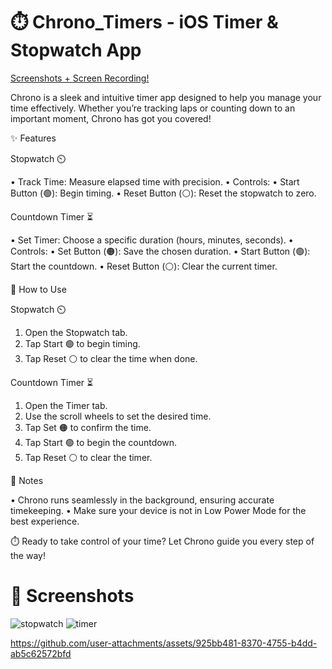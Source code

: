 # ⏱️ Chrono_Timers - iOS Timer & Stopwatch App

[Screenshots + Screen Recording!](#Screenshots)

Chrono is a sleek and intuitive timer app designed to help you manage your time effectively. Whether you’re tracking laps or counting down to an important moment, Chrono has got you covered!

✨ Features

Stopwatch ⏲️

•	Track Time: Measure elapsed time with precision.
•	Controls:
•	Start Button (🟢): Begin timing.
•	Reset Button (⚪️): Reset the stopwatch to zero.

Countdown Timer ⏳

•	Set Timer: Choose a specific duration (hours, minutes, seconds).
•	Controls:
•	Set Button (🟠): Save the chosen duration.
•	Start Button (🟢): Start the countdown.
•	Reset Button (⚪️): Clear the current timer.

📖 How to Use

Stopwatch ⏲️

1.	Open the Stopwatch tab.
2.	Tap Start 🟢 to begin timing.
3.	Tap Reset ⚪️ to clear the time when done.

Countdown Timer ⏳

1.	Open the Timer tab.
2.	Use the scroll wheels to set the desired time.
3.	Tap Set 🟠 to confirm the time.
4.	Tap Start 🟢 to begin the countdown.
5.	Tap Reset ⚪️ to clear the timer.

🔔 Notes

•	Chrono runs seamlessly in the background, ensuring accurate timekeeping.
•	Make sure your device is not in Low Power Mode for the best experience.

⏱️ Ready to take control of your time? Let Chrono guide you every step of the way!


# 📸 Screenshots

![stopwatch](https://github.com/user-attachments/assets/3abb84fe-2b72-49c5-b37a-e3e0abf99c68)
![timer](https://github.com/user-attachments/assets/70afeb73-7310-442a-8506-2c88f0e999e3)

https://github.com/user-attachments/assets/925bb481-8370-4755-b4dd-ab5c62572bfd

